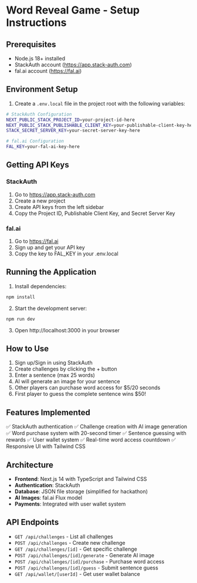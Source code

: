 # Word Reveal Game - Setup Instructions

## Prerequisites
- Node.js 18+ installed
- StackAuth account (https://app.stack-auth.com)
- fal.ai account (https://fal.ai)

## Environment Setup

1. Create a `.env.local` file in the project root with the following variables:

```bash
# StackAuth Configuration
NEXT_PUBLIC_STACK_PROJECT_ID=your-project-id-here
NEXT_PUBLIC_STACK_PUBLISHABLE_CLIENT_KEY=your-publishable-client-key-here
STACK_SECRET_SERVER_KEY=your-secret-server-key-here

# fal.ai Configuration
FAL_KEY=your-fal-ai-key-here
```

## Getting API Keys

### StackAuth
1. Go to https://app.stack-auth.com
2. Create a new project
3. Create API keys from the left sidebar
4. Copy the Project ID, Publishable Client Key, and Secret Server Key

### fal.ai
1. Go to https://fal.ai
2. Sign up and get your API key
3. Copy the key to FAL_KEY in your .env.local

## Running the Application

1. Install dependencies:
```bash
npm install
```

2. Start the development server:
```bash
npm run dev
```

3. Open http://localhost:3000 in your browser

## How to Use

1. Sign up/Sign in using StackAuth
2. Create challenges by clicking the + button
3. Enter a sentence (max 25 words)
4. AI will generate an image for your sentence
5. Other players can purchase word access for $5/20 seconds
6. First player to guess the complete sentence wins $50!

## Features Implemented

✅ StackAuth authentication
✅ Challenge creation with AI image generation
✅ Word purchase system with 20-second timer
✅ Sentence guessing with rewards
✅ User wallet system
✅ Real-time word access countdown
✅ Responsive UI with Tailwind CSS

## Architecture

- **Frontend**: Next.js 14 with TypeScript and Tailwind CSS
- **Authentication**: StackAuth
- **Database**: JSON file storage (simplified for hackathon)
- **AI Images**: fal.ai Flux model
- **Payments**: Integrated with user wallet system

## API Endpoints

- `GET /api/challenges` - List all challenges
- `POST /api/challenges` - Create new challenge
- `GET /api/challenges/[id]` - Get specific challenge
- `POST /api/challenges/[id]/generate` - Generate AI image
- `POST /api/challenges/[id]/purchase` - Purchase word access
- `POST /api/challenges/[id]/guess` - Submit sentence guess
- `GET /api/wallet/[userId]` - Get user wallet balance
